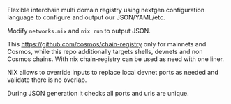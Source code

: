 Flexible interchain multi domain registry using nextgen configuration language to configure and output our JSON/YAML/etc.


Modify `networks.nix` and `nix run` to output JSON.

This https://github.com/cosmos/chain-registry only for mainnets and Cosmos, while this repo additionally targets shells, devnets and non Cosmos chains.
With nix chain-registry can be used as need with one liner.

NIX allows to override inputs to replace local devnet ports as needed and validate there is no overlap.

During JSON generation it checks all ports and urls are unique.